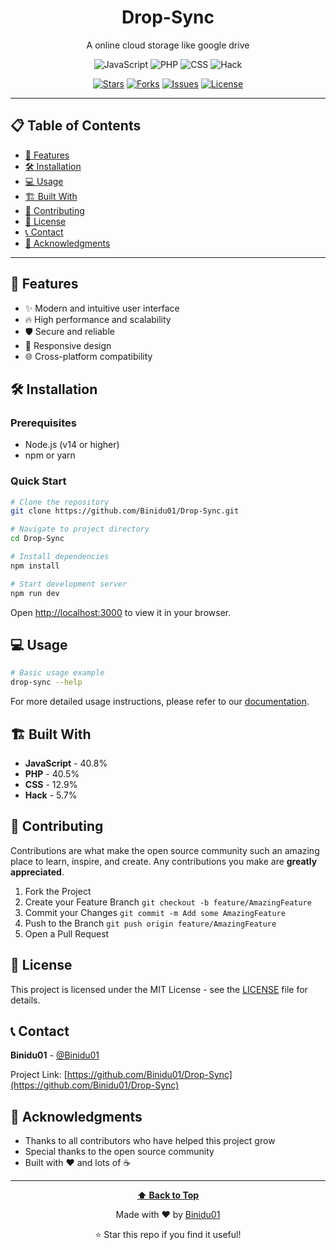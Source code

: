 <div align="center">
  
# Drop-Sync

A online cloud storage like google drive

![JavaScript](https://img.shields.io/badge/JavaScript-f1e05a?style=for-the-badge&logo=javascript&logoColor=white) ![PHP](https://img.shields.io/badge/PHP-4F5D95?style=for-the-badge&logo=php&logoColor=white) ![CSS](https://img.shields.io/badge/CSS-1572B6?style=for-the-badge&logo=css&logoColor=white) ![Hack](https://img.shields.io/badge/Hack-6b7280?style=for-the-badge&logo=hack&logoColor=white)

[![Stars](https://img.shields.io/github/stars/Binidu01/Drop-Sync?style=for-the-badge&logo=github)](https://github.com/Binidu01/Drop-Sync/stargazers)
[![Forks](https://img.shields.io/github/forks/Binidu01/Drop-Sync?style=for-the-badge&logo=github)](https://github.com/Binidu01/Drop-Sync/network/members)
[![Issues](https://img.shields.io/github/issues/Binidu01/Drop-Sync?style=for-the-badge&logo=github)](https://github.com/Binidu01/Drop-Sync/issues)
[![License](https://img.shields.io/github/license/Binidu01/Drop-Sync?style=for-the-badge)](https://github.com/Binidu01/Drop-Sync/blob/main/LICENSE)

</div>

---

## 📋 Table of Contents

- [🚀 Features](#-features)
- [🛠️ Installation](#️-installation)
- [💻 Usage](#-usage)
- [🏗️ Built With](#️-built-with)
- [🤝 Contributing](#-contributing)
- [📄 License](#-license)
- [📞 Contact](#-contact)
- [🙏 Acknowledgments](#-acknowledgments)

---

## 🚀 Features

- ✨ Modern and intuitive user interface
- 🔥 High performance and scalability
- 🛡️ Secure and reliable
- 📱 Responsive design
- 🌐 Cross-platform compatibility

## 🛠️ Installation

### Prerequisites
- Node.js (v14 or higher)
- npm or yarn

### Quick Start
```bash
# Clone the repository
git clone https://github.com/Binidu01/Drop-Sync.git

# Navigate to project directory
cd Drop-Sync

# Install dependencies
npm install

# Start development server
npm run dev
```

Open [http://localhost:3000](http://localhost:3000) to view it in your browser.

## 💻 Usage

```bash
# Basic usage example
drop-sync --help
```

For more detailed usage instructions, please refer to our [documentation](https://github.com/Binidu01/Drop-Sync).

## 🏗️ Built With

- **JavaScript** - 40.8%
- **PHP** - 40.5%
- **CSS** - 12.9%
- **Hack** - 5.7%

## 🤝 Contributing

Contributions are what make the open source community such an amazing place to learn, inspire, and create. Any contributions you make are **greatly appreciated**.

1. Fork the Project
2. Create your Feature Branch `git checkout -b feature/AmazingFeature`
3. Commit your Changes `git commit -m Add some AmazingFeature`
4. Push to the Branch `git push origin feature/AmazingFeature`
5. Open a Pull Request

## 📄 License

This project is licensed under the MIT License - see the [LICENSE](LICENSE) file for details.

## 📞 Contact

**Binidu01** - [@Binidu01](https://github.com/Binidu01)

Project Link: [https://github.com/Binidu01/Drop-Sync](https://github.com/Binidu01/Drop-Sync)



## 🙏 Acknowledgments

- Thanks to all contributors who have helped this project grow
- Special thanks to the open source community
- Built with ❤️ and lots of ☕

---

<div align="center">
  
**[⬆ Back to Top](#drop-sync)**

Made with ❤️ by [Binidu01](https://github.com/Binidu01)

⭐ Star this repo if you find it useful!

</div>
